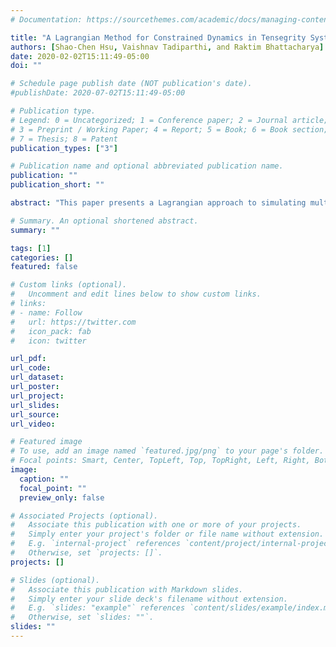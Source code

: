 ```yaml
---
# Documentation: https://sourcethemes.com/academic/docs/managing-content/

title: "A Lagrangian Method for Constrained Dynamics in Tensegrity Systems with Compressible Bars"
authors: [Shao-Chen Hsu, Vaishnav Tadiparthi, and Raktim Bhattacharya]
date: 2020-02-02T15:11:49-05:00
doi: ""

# Schedule page publish date (NOT publication's date).
#publishDate: 2020-07-02T15:11:49-05:00

# Publication type.
# Legend: 0 = Uncategorized; 1 = Conference paper; 2 = Journal article;
# 3 = Preprint / Working Paper; 4 = Report; 5 = Book; 6 = Book section;
# 7 = Thesis; 8 = Patent
publication_types: ["3"]

# Publication name and optional abbreviated publication name.
publication: ""
publication_short: ""

abstract: "This paper presents a Lagrangian approach to simulating multibody dynamics in a tensegrity frame- work with an ability to tackle holonomic constraint violations in an energy-preserving scheme. Governing equations are described using non-minimum coordinates to simplify descriptions of the structure’s kinematics. To minimize constraint drift arising from this redundant system, the direct correction method has been employed in conjunction with a novel energy-correcting scheme that treats the total mechanical energy of the system as a supplementary constraint. The formulation has been extended to allow tensegrity structures with compressible bars, allowing for further discussion on potential choices for softer bar materials. The benchmark example involving a common tensegrity structure demonstrates the superiority of the presented formulation over Simscape Multibody in terms of motion accuracy as well as energy conservation. The effectiveness of the energy correction scheme is found to be increasing with the extent of deformations in the structure."

# Summary. An optional shortened abstract.
summary: ""

tags: [1]
categories: []
featured: false

# Custom links (optional).
#   Uncomment and edit lines below to show custom links.
# links:
# - name: Follow
#   url: https://twitter.com
#   icon_pack: fab
#   icon: twitter

url_pdf:
url_code:
url_dataset:
url_poster:
url_project:
url_slides:
url_source:
url_video:

# Featured image
# To use, add an image named `featured.jpg/png` to your page's folder.
# Focal points: Smart, Center, TopLeft, Top, TopRight, Left, Right, BottomLeft, Bottom, BottomRight.
image:
  caption: ""
  focal_point: ""
  preview_only: false

# Associated Projects (optional).
#   Associate this publication with one or more of your projects.
#   Simply enter your project's folder or file name without extension.
#   E.g. `internal-project` references `content/project/internal-project/index.md`.
#   Otherwise, set `projects: []`.
projects: []

# Slides (optional).
#   Associate this publication with Markdown slides.
#   Simply enter your slide deck's filename without extension.
#   E.g. `slides: "example"` references `content/slides/example/index.md`.
#   Otherwise, set `slides: ""`.
slides: ""
---
```

